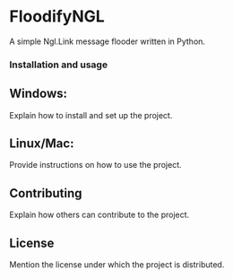 # FloodifyNGL
A simple Ngl.Link message flooder written in Python.


### Installation and usage

## Windows:
Explain how to install and set up the project.

## Linux/Mac:

Provide instructions on how to use the project.

## Contributing

Explain how others can contribute to the project.

## License

Mention the license under which the project is distributed.
